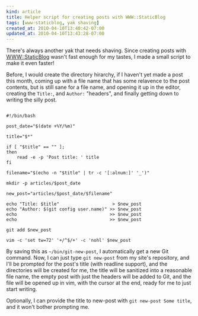 ```yaml
--- 
kind: article
title: Helper script for creating posts with WWW::StaticBlog
tags: [www-staticblog, yak shaving]
created_at: 2010-04-10T13:40:42-07:00
updated_at: 2010-04-10T13:43:28-07:00
---
```


There's always another yak that needs shaving.  Since creating posts with
[WWW::StaticBlog](https://github.com/jhelwig/WWW-StaticBlog "WWW::StaticBlog")
wasn't fast enough for my tastes, I made a small script to make it even
faster!

Before, I would create the directory hirarchy, if I haven't yet made a
post this month, coming up with a file name that has some relavence to
the post contents, but is still sane for a file name, and opening it up
in the editor, creating the `Title:`, and `Author:` "headers", and
finally getting down to writing the silly post.

<pre><code class="language-bash">
#!/bin/bash

post_date="$(date +%Y/%m)"

title="$*"

if [ "$title" == "" ];
then
    read -e -p 'Post title: ' title
fi

filename="$(echo -n "$title" | tr -c '[:alnum:]' '_')"

mkdir -p articles/$post_date

new_post="articles/$post_date/$filename"

echo "Title: $title"                    > $new_post
echo "Author: $(git config user.name)" >> $new_post
echo                                   >> $new_post
echo                                   >> $new_post

git add $new_post

vim -c 'set tw=72' '+/^$/+' -c 'nohl' $new_post
</code></pre>

By saving this as `~/bin/git-new-post`, I automatically get a new Git command.
Now, I can just type `git new-post` from my site's repository, and I'll be
prompted for the post's title (with readline support), and the directories will
be created for me, the title will be sanitized into a reasonable file name, the
empty post with just the headers will be added to Git, and the file will be
opened up in vim, with the cursor at the end, ready for me to just start
writing.

Optionally, I can provide the title to new-post with `git new-post Some title`,
and it won't bother prompting me.

